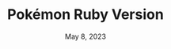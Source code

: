 ---
layout: gba
title: "Pokémon Ruby Version"
categories:
 - approved
 - gba
 - universal
 - safe
tags:
- pokemon
date: May 8, 2023
permalink: /games/pokemon-ruby/play/details
publisher: The Pokémon Company
edition: us
gid: pokemon-ruby
redirect_from: /games/pokemon-ruby/us/play/details
---